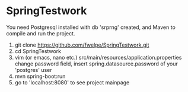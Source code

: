 # SpringTestwork
You need Postgresql installed with db 'srprng' created, and Maven to compile and run the project.
1. git clone https://github.com/fwelpe/SpringTestwork.git
2. cd SpringTestwork
3. vim (or emacs, nano etc.) src/main/resources/application.properties<br>
change password field, insert spring.datasource.password of your 'postgres' user
4. mvn spring-boot:run
5. go to 'localhost:8080' to see project mainpage
